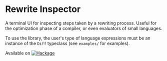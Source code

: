 # Rewrite Inspector

A terminal UI for inspecting steps taken by a rewriting process.
Useful for the optimization phase of a compiler,
or even evaluators of small languages.

To use the library, the user's type of language expressions
must be an instance of the `Diff` typeclass (see `examples/` for examples).

Available on [![Hackage](https://img.shields.io/hackage/v/rewrite-inspector.svg)](http://hackage.haskell.org/package/rewrite-inspector)
